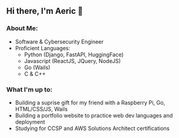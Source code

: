 ## Hi there, I'm Aeric 👋

### About Me:

- Software & Cybersecurity Engineer
- Proficient Languages:
  - Python (Django, FastAPI, HuggingFace)
  - Javascript (ReactJS, JQuery, NodeJS)
  - Go (Wails)
  - C & C++

### What I'm up to:
- Building a suprise gift for my friend with a Raspberry Pi, Go, HTML/CSS/JS, Wails
- Building a portfolio website to practice web dev languages and deployment
- Studying for CCSP and AWS Solutions Architect certifications
